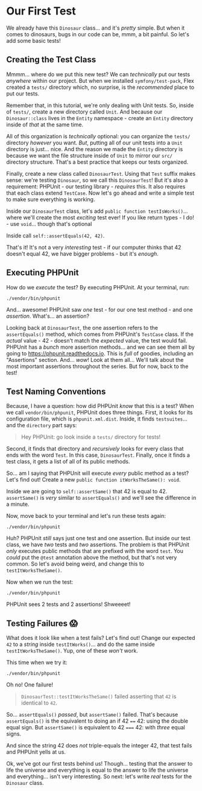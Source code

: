 # Our First Test

We already have this `Dinosaur` class... and it's *pretty* simple. But when it comes to
dinosaurs, bugs in our code can be, mmm, a bit painful. So let's add some basic tests!

## Creating the Test Class

Mmmm... where do we put this new test? We can *technically* put our tests *anywhere* within our project.
But when we installed `symfony/test-pack`, Flex created a `tests/` directory which,
no surprise, is the *recommended* place to put our tests.

Remember that, in this tutorial, we're only dealing with
Unit tests. So, inside of `tests/`, create a new directory called `Unit`.
And because our `Dinosaur::class` lives in the `Entity` namespace - create an `Entity`
directory inside of *that* at the same time.

All of this organization is *technically* optional: you can organize the `tests/`
directory *however* you want. *But*, putting all of our unit tests into a `Unit`
directory is just... nice. And the reason we made the `Entity`
directory is because we want the file structure inside of `Unit` to mirror our `src/`
directory structure. That's a best practice that keeps our tests organized.

Finally, create a new class called `DinosaurTest`. Using that `Test` suffix makes
sense: we're testing `Dinosaur`, so we call this `DinosaurTest`! But it's also
a requirement: PHPUnit - our testing library - *requires* this. It also requires
that each class extend `TestCase`. Now let's go ahead
and write a simple test to make sure everything is working.

Inside our `DinosaurTest` class, let's add `public function testIsWorks()`... where
we'll create the most *exciting* test ever! If you like return types - I do! - use
`void`... though that's optional

Inside call `self::assertEquals(42, 42)`.

That's it! It's not a very *interesting* test - if our computer thinks that
42 doesn't equal 42, we have bigger problems - but it's *enough*.

## Executing PHPUnit

How do we *execute* the test? By executing PHPUnit. At your terminal, run:

```terminal
./vendor/bin/phpunit
```

And... awesome! PHPUnit saw *one* test - for our one test method - and one
*assertion*. What's... an assertion?

Looking back at `DinosaurTest`, the one assertion refers to the `assertEquals()`
method, which comes from PHPUnit's `TestCase` class. If the *actual*
value - 42 - doesn't match the *expected* value, the test would fail.
PHPUnit has a *bunch* more assertion methods... and we can see them
all by going to https://phpunit.readthedocs.io. This is *full*
of goodies, including an "Assertions" section. And... *wow*! Look at them all...
We'll talk about the most important assertions throughout the series.
But for now, back to the test!

## Test Naming Conventions

Because, I have a question: how did PHPUnit *know* that this is a test? When we call
`vendor/bin/phpunit`, PHPUnit does three things. First, it looks for its configuration
file, which is `phpunit.xml.dist`. Inside, it finds `testsuites`... and the `directory`
part says:

> Hey PHPUnit: go look inside a `tests/` directory for tests!

Second, it finds that directory and *recursively* looks for every class that ends with the word
`Test`. In this case, `DinosaurTest`. Finally, once it finds a test class, it gets
a list of all of its public methods.

So... am I saying that PHPUnit will execute *every* public method as a test? Let's find out!
Create a new `public function itWorksTheSame(): void`.

Inside we are going to `self::assertSame()` that 42 is equal to 42. `assertSame()` is
*very* similar to `assertEquals()` and we'll see the difference in a minute.

Now, move back to your terminal and let's run these tests again:

```terminal-silent
./vendor/bin/phpunit
```

Huh? PHPUnit *still* says just one test and one assertion. But inside our
test class, we have *two* tests and *two* assertions. The problem is that
PHPUnit *only* executes public methods that are prefixed with the word `test`.
You *could* put the `@test` annotation above the method, but that's
not very common. So let's avoid being weird, and change this to
`testItWorksTheSame()`.

Now when we run the test:

```terminal-silent
./vendor/bin/phpunit
```

PHPUnit sees 2 tests and 2 assertions! Shweeeet!

## Testing Failures 😱

What does it look like when a test fails? Let's find out! Change our expected `42` to a
*string* inside `testItWorks()`... and do the same inside `testItWorksTheSame()`. Yup,
one of these *won't* work.

This time when we try it:

```terminal-silent
./vendor/bin/phpunit
``` 

Oh no! One failure!

> `DinosaurTest::testItWorksTheSame()` failed asserting that `42` is identical to `42`.

So... `assertEquals()` *passed*, but `assertSame()` failed. That's because
`assertEquals()` is the equivalent to doing an if 42 `==` 42: using the
double equal sign. But `assertSame()` is equivalent to 42 `===` 42: with *three* equal signs.

And since the string 42 does *not* triple-equals the integer 42, that test fails
and PHPUnit yells at us.

Ok, we've got our first tests behind us! Though... testing that the answer to life
the universe and everything is equal to the answer to life the universe and everything...
isn't very interesting. So next: let's write *real* tests for the `Dinosaur` class.
